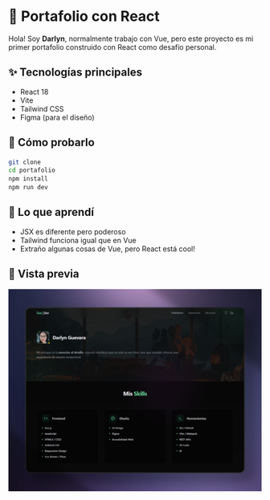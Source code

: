 # 🍓 Portafolio con React 

Hola! Soy **Darlyn**, normalmente trabajo con Vue, pero este proyecto es mi primer portafolio construido con React como desafío personal.

## ✨ Tecnologías principales
- React 18
- Vite
- Tailwind CSS
- Figma (para el diseño)

## 🚀 Cómo probarlo
```bash
git clone 
cd portafolio
npm install
npm run dev
```
## 🌸 Lo que aprendí

- JSX es diferente pero poderoso
- Tailwind funciona igual que en Vue
- Extraño algunas cosas de Vue, pero React está cool!

## 📸 Vista previa
![captura](https://raw.githubusercontent.com/Dari-Dev/portfolio/refs/heads/main/src/assets/img/image.png)

